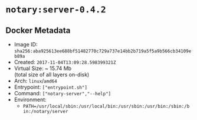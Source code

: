 # `notary:server-0.4.2`

## Docker Metadata

- Image ID: `sha256:aba925613ee688bf51482770c729a737e14bb2b719a5f5a9b566cb34109eb89a`
- Created: `2017-11-04T13:09:28.598399321Z`
- Virtual Size: ~ 15.74 Mb  
  (total size of all layers on-disk)
- Arch: `linux`/`amd64`
- Entrypoint: `["entrypoint.sh"]`
- Command: `["notary-server","--help"]`
- Environment:
  - `PATH=/usr/local/sbin:/usr/local/bin:/usr/sbin:/usr/bin:/sbin:/bin:/notary/server`
